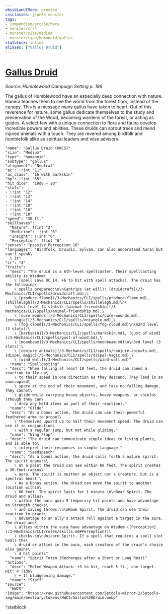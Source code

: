 ```yaml
---
obsidianUIMode: preview
cssclasses: json5e-monster
tags:
- compendium/src/5e/hwcs
- monster/cr/4
- monster/size/medium
- monster/type/humanoid/gallus
statblock: inline
aliases: ["Gallus Druid"]
---
```

# [Gallus Druid](3-Mechanics/CLI/bestiary/humanoid/gallus-druid-hwcs.md)
*Source: Humblewood Campaign Setting p. 196*  

The gallus of Humblewood have an especially deep connection with nature. Hanera teaches them to see the world from the forest floor, instead of the canopy. This is a message many gallus have taken to heart. Out of this reverence for nature, some gallus dedicate themselves to the study and preservation of the Wood, becoming wardens of the forest, or acting as guides. A select few with a unique connection to flora and fauna develop incredible powers and abilities. These druids can sprout trees and mend injured animals with a touch. They are revered among birdfolk and humblefolk alike as spiritual leaders and wise advisors.

```statblock
"name": "Gallus Druid (HWCS)"
"size": "Medium"
"type": "humanoid"
"subtype": "gallus"
"alignment": "Neutral"
"ac": !!int "11"
"ac_class": "16 with barkskin"
"hp": !!int "65"
"hit_dice": "10d8 + 20"
"stats":
- !!int "12"
- !!int "13"
- !!int "14"
- !!int "10"
- !!int "18"
- !!int "10"
"speed": "30 ft."
"skillsaves":
  "Nature": !!int "2"
  "Medicine": !!int "6"
  "Insight": !!int "6"
  "Perception": !!int "6"
"senses": "passive Perception 16"
"languages": "Birdfolk, Druidic, Sylvan, can also understand Auran but can't speak\
  \ it"
"cr": "4"
"traits":
- "desc": "The druid is a 6th-level spellcaster. Their spellcasting ability is Wisdom\
    \ (spell save DC 14, +6 to hit with spell attacks). The druid has the following\
    \ spells prepared:\n\nCantrips (at will): [druidcraft](/3-Mechanics/CLI/spells/druidcraft.md),\
    \ [produce flame](/3-Mechanics/CLI/spells/produce-flame.md), [shillelagh](/3-Mechanics/CLI/spells/shillelagh.md)\n\
    \n1st level (4 slots): [animal friendship](/3-Mechanics/CLI/spells/animal-friendship.md),\
    \ [cure wounds](/3-Mechanics/CLI/spells/cure-wounds.md), [entangle](/3-Mechanics/CLI/spells/entangle.md),\
    \ [fog cloud](/3-Mechanics/CLI/spells/fog-cloud.md)\n\n2nd level (3 slots):\
    \ [barkskin](/3-Mechanics/CLI/spells/barkskin.md), [gust of wind](/3-Mechanics/CLI/spells/gust-of-wind.md),\
    \ [moonbeam](/3-Mechanics/CLI/spells/moonbeam.md)\n\n3rd level (3 slots):\
    \ [conjure animals](/3-Mechanics/CLI/spells/conjure-animals.md), [dispel magic](/3-Mechanics/CLI/spells/dispel-magic.md),\
    \ [wind wall](/3-Mechanics/CLI/spells/wind-wall.md)"
  "name": "Spellcasting"
- "desc": "When falling at least 10 feet, the druid can spend a reaction to fly up\
    \ to their speed in one direction as they descend. They land in an unoccupied\
    \ space at the end of their movement, and take no falling damage. They cannot\
    \ glide while carrying heavy objects, heavy weapons, or shields (though they can\
    \ drop any held items as part of their reaction)."
  "name": "Glide"
- "desc": "As a bonus action, the druid can use their powerful feathered arms to propel\
    \ themselves upward up to half their movement speed. The druid can use it in conjunction\
    \ with a regular jump, but not while gliding."
  "name": "Wing Flap"
- "desc": "The druid can communicate simple ideas to living plants, and is able to\
    \ interpret their responses in simple language."
  "name": "Seedspeech"
- "desc": "As a bonus action, the druid calls forth a nature spirit. The spirit appears\
    \ at a point the druid can see within 60 feet. The spirit creates a 30-foot-radius\
    \ aura. The spirit is neither an object nor a creature, but is a spectral beast.\
    \ As a bonus action, the druid can move the spirit to another location within\
    \ 60 feet. The spirit lasts for 1 minute.\n\nBear Spirit. The druid and allies\
    \ within the aura gain 9 temporary hit points and have advantage on Strength checks\
    \ and saving throws.\n\nHawk Spirit. The druid can use their reaction to grant\
    \ advantage to an ally's attack roll against a target in the aura. The druid and\
    \ allies within the aura have advantage on Wisdom ([Perception](/3-Mechanics/CLI/rules/skills.md#Perception))\
    \ checks.\n\nUnicorn Spirit. If a spell that requires a spell slot heals the\
    \ druid or allies in the aura, each creature of the druid's choice also gains\
    \ 4 hit points"
  "name": "Spirit Totem (Recharges after a Short or Long Rest)"
"actions":
- "desc": "Melee Weapon Attack: +3 to hit, reach 5 ft., one target. Hit: 4 (1d6\
    \ + 1) bludgeoning damage."
  "name": "Staff"
"source":
- "HWCS"
"image": "https://raw.githubusercontent.com/5etools-mirror-2/5etools-img/main/bestiary/tokens/HWCS/Gallus%20Druid.webp"
```
^statblock